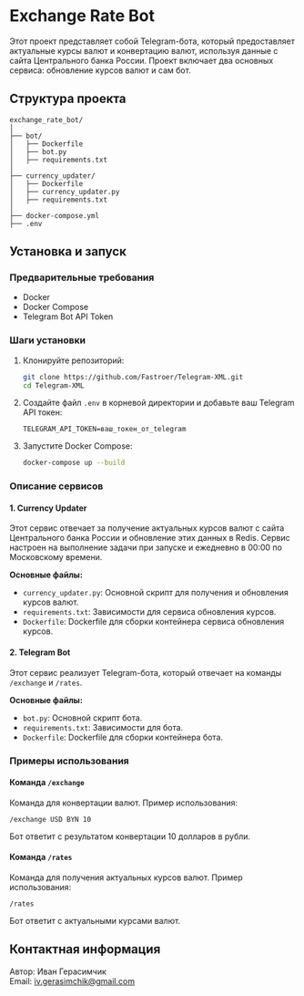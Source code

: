 
# Exchange Rate Bot

Этот проект представляет собой Telegram-бота, который предоставляет актуальные курсы валют и конвертацию валют, используя данные с сайта Центрального банка России. Проект включает два основных сервиса: обновление курсов валют и сам бот.

## Структура проекта

```
exchange_rate_bot/
│
├── bot/
│   ├── Dockerfile
│   ├── bot.py
│   ├── requirements.txt
│
├── currency_updater/
│   ├── Dockerfile
│   ├── currency_updater.py
│   ├── requirements.txt
│
├── docker-compose.yml
├── .env
```

## Установка и запуск

### Предварительные требования

- Docker
- Docker Compose
- Telegram Bot API Token

### Шаги установки

1. Клонируйте репозиторий:

    ```sh
    git clone https://github.com/Fastroer/Telegram-XML.git
    cd Telegram-XML
    ```

2. Создайте файл `.env` в корневой директории и добавьте ваш Telegram API токен:

    ```plaintext
    TELEGRAM_API_TOKEN=ваш_токен_от_telegram
    ```

3. Запустите Docker Compose:

    ```sh
    docker-compose up --build
    ```

### Описание сервисов

#### 1. Currency Updater

Этот сервис отвечает за получение актуальных курсов валют с сайта Центрального банка России и обновление этих данных в Redis. Сервис настроен на выполнение задачи при запуске и ежедневно в 00:00 по Московскому времени.

**Основные файлы:**

- `currency_updater.py`: Основной скрипт для получения и обновления курсов валют.
- `requirements.txt`: Зависимости для сервиса обновления курсов.
- `Dockerfile`: Dockerfile для сборки контейнера сервиса обновления курсов.

#### 2. Telegram Bot

Этот сервис реализует Telegram-бота, который отвечает на команды `/exchange` и `/rates`.

**Основные файлы:**

- `bot.py`: Основной скрипт бота.
- `requirements.txt`: Зависимости для бота.
- `Dockerfile`: Dockerfile для сборки контейнера бота.

### Примеры использования

#### Команда `/exchange`

Команда для конвертации валют. Пример использования:

```
/exchange USD BYN 10
```

Бот ответит с результатом конвертации 10 долларов в рубли.

#### Команда `/rates`

Команда для получения актуальных курсов валют. Пример использования:

```
/rates
```

Бот ответит с актуальными курсами валют.

## Контактная информация

Автор: Иван Герасимчик  
Email: iv.gerasimchik@gmail.com